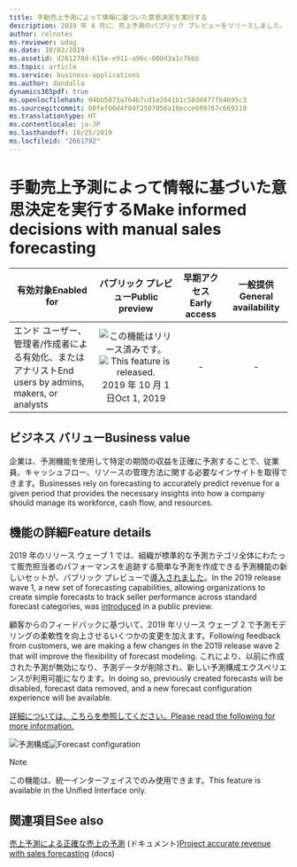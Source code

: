 ```yaml
---
title: 手動売上予測によって情報に基づいた意思決定を実行する
description: 2019 年 4 月に、売上予測のパブリック プレビューをリリースしました。 この魅力的な初の予測機能は、売上予測やサイクルのプランニングに対する顧客のニーズをさらに満たすために拡張されます。
author: relnotes
ms.reviewer: udag
ms.date: 10/03/2019
ms.assetid: d261278d-615e-e911-a96c-000d3a1c7bbb
ms.topic: article
ms.service: business-applications
ms.author: dandalla
dynamics365pdf: true
ms.openlocfilehash: 04bb5073a764b7cd1e2641b1c58dd477fb4695c3
ms.sourcegitcommit: b0fef00d4f04f2507056a10ecce699767c669119
ms.translationtype: HT
ms.contentlocale: ja-JP
ms.lasthandoff: 10/25/2019
ms.locfileid: "2661792"
---
```

# <a name="make-informed-decisions-with-manual-sales-forecasting"></a><span data-ttu-id="89a2f-104">手動売上予測によって情報に基づいた意思決定を実行する</span><span class="sxs-lookup"><span data-stu-id="89a2f-104">Make informed decisions with manual sales forecasting</span></span>


| <span data-ttu-id="89a2f-105">有効対象</span><span class="sxs-lookup"><span data-stu-id="89a2f-105">Enabled for</span></span>    |  <span data-ttu-id="89a2f-106">パブリック プレビュー</span><span class="sxs-lookup"><span data-stu-id="89a2f-106">Public preview</span></span> | <span data-ttu-id="89a2f-107">早期アクセス</span><span class="sxs-lookup"><span data-stu-id="89a2f-107">Early access</span></span> | <span data-ttu-id="89a2f-108">一般提供</span><span class="sxs-lookup"><span data-stu-id="89a2f-108">General availability</span></span> | 
| ---------- | :----------: |:----------: |:----------: |
|<span data-ttu-id="89a2f-109">エンド ユーザー、管理者/作成者による有効化、またはアナリスト</span><span class="sxs-lookup"><span data-stu-id="89a2f-109">End users by admins, makers, or analysts</span></span>|<span data-ttu-id="89a2f-110">![この機能はリリース済みです。](/dynamics365-release-plan/media/green-checkmark.png "この機能はリリース済みです。")</span><span class="sxs-lookup"><span data-stu-id="89a2f-110">![This feature is released.](/dynamics365-release-plan/media/green-checkmark.png "This feature is released.")</span></span> <span data-ttu-id="89a2f-111">2019 年 10 月 1 日</span><span class="sxs-lookup"><span data-stu-id="89a2f-111">Oct 1, 2019</span></span>|-| -|


## <a name="business-value"></a><span data-ttu-id="89a2f-112">ビジネス バリュー</span><span class="sxs-lookup"><span data-stu-id="89a2f-112">Business value</span></span>
<!-- bv start -->
<span data-ttu-id="89a2f-113">企業は、予測機能を使用して特定の期間の収益を正確に予測することで、従業員、キャッシュフロー、リソースの管理方法に関する必要なインサイトを取得できます。</span><span class="sxs-lookup"><span data-stu-id="89a2f-113">Businesses rely on forecasting to accurately predict revenue for a given period that provides the necessary insights into how a company should manage its workforce, cash flow, and resources.</span></span>
<!-- bv end -->



## <a name="feature-details"></a><span data-ttu-id="89a2f-114">機能の詳細</span><span class="sxs-lookup"><span data-stu-id="89a2f-114">Feature details</span></span>
<!--feature detail start -->
<span data-ttu-id="89a2f-115">2019 年のリリース ウェーブ 1 では、組織が標準的な予測カテゴリ全体にわたって販売担当者のパフォーマンスを追跡する簡単な予測を作成できる予測機能の新しいセットが、パブリック プレビューで[導入されました](https://docs.microsoft.com/en-us/business-applications-release-notes/april19/dynamics365-sales/simple-forecasting-effective-sales-performance-management)。</span><span class="sxs-lookup"><span data-stu-id="89a2f-115">In the 2019 release wave 1, a new set of forecasting capabilities, allowing organizations to create simple forecasts to track seller performance across standard forecast categories, was [introduced](https://docs.microsoft.com/en-us/business-applications-release-notes/april19/dynamics365-sales/simple-forecasting-effective-sales-performance-management) in a public preview.</span></span>

<span data-ttu-id="89a2f-116">顧客からのフィードバックに基づいて、2019 年リリース ウェーブ 2 で予測モデリングの柔軟性を向上させるいくつかの変更を加えます。</span><span class="sxs-lookup"><span data-stu-id="89a2f-116">Following feedback from customers, we are making a few changes in the 2019 release wave 2 that will improve the flexibility of forecast modeling.</span></span> <span data-ttu-id="89a2f-117">これにより、以前に作成された予測が無効になり、予測データが削除され、新しい予測構成エクスペリエンスが利用可能になります。</span><span class="sxs-lookup"><span data-stu-id="89a2f-117">In doing so, previously created forecasts will be disabled, forecast data removed, and a new forecast configuration experience will be available.</span></span>

[<span data-ttu-id="89a2f-118">詳細については、こちらを参照してください。</span><span class="sxs-lookup"><span data-stu-id="89a2f-118">Please read the following for more information.</span></span>](https://go.microsoft.com/fwlink/?linkid=2103790)

<span data-ttu-id="89a2f-119">![予測構成](media/forecastconfig.png "予測構成")</span><span class="sxs-lookup"><span data-stu-id="89a2f-119">![Forecast configuration](media/forecastconfig.png "Forecast configuration")</span></span>
<!--feature detail end -->


> [!NOTE]
> <span data-ttu-id="89a2f-120">この機能は、統一インターフェイスでのみ使用できます。</span><span class="sxs-lookup"><span data-stu-id="89a2f-120">This feature is available in the Unified Interface only.</span></span>







## <a name="see-also"></a><span data-ttu-id="89a2f-121">関連項目</span><span class="sxs-lookup"><span data-stu-id="89a2f-121">See also</span></span>

<span data-ttu-id="89a2f-122">[売上予測による正確な売上の予測](https://docs.microsoft.com/dynamics365/customer-engagement/sales-enterprise/project-accurate-revenue-sales-forecasting) (ドキュメント)</span><span class="sxs-lookup"><span data-stu-id="89a2f-122">[Project accurate revenue with sales forecasting](https://docs.microsoft.com/dynamics365/customer-engagement/sales-enterprise/project-accurate-revenue-sales-forecasting) (docs)</span></span>
